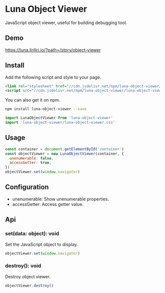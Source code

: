 # Luna Object Viewer

JavaScript object viewer, useful for building debugging tool.

## Demo

https://luna.liriliri.io/?path=/story/object-viewer

## Install

Add the following script and style to your page.

```html
<link rel="stylesheet" href="//cdn.jsdelivr.net/npm/luna-object-viewer/luna-object-viewer.css" />
<script src="//cdn.jsdelivr.net/npm/luna-object-viewer/luna-object-viewer.js"></script>
```

You can also get it on npm.

```bash
npm install luna-object-viewer --save
```

```javascript
import LunaObjectViewer from 'luna-object-viewer'
import 'luna-object-viewer/luna-object-viewer.css'
```

## Usage

```javascript
const container = document.getElementById('container')
const objectViewer = new LunaObjectViewer(container, {
  unenumerable: false,  
  accessGetter: true,
})
objectViewer.set(window.navigator)
```

## Configuration

* unenumerable: Show unenumerable properties.
* accessGetter: Access getter value.

## Api

### set(data: object): void

Set the JavaScript object to display.

```javascript
objectViewer.set(window.navigator)
```

### destroy(): void

Destroy object viewer.

```javascript
objectViewer.destroy()
```